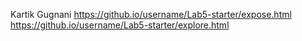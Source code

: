 Kartik Gugnani
https://github.io/username/Lab5-starter/expose.html
https://github.io/username/Lab5-starter/explore.html